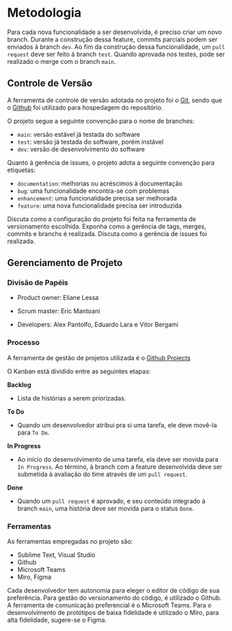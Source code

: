 
# Metodologia


Para cada nova funcionalidade a ser desenvolvida, é preciso criar um novo branch. Durante a construção dessa feature, commits parciais podem ser enviados à branch `dev`. Ao fim da construção dessa funcionalidade, um `pull request` deve ser feito à branch `test`. Quando aprovada nos testes, pode ser realizado o merge com o branch `main`. 

## Controle de Versão

A ferramenta de controle de versão adotada no projeto foi o
[Git](https://git-scm.com/), sendo que o [Github](https://github.com)
foi utilizado para hospedagem do repositório.

O projeto segue a seguinte convenção para o nome de branches:

- `main`: versão estável já testada do software
- `test`: versão já testada do software, porém instável
- `dev`: versão de desenvolvimento do software

Quanto à gerência de issues, o projeto adota a seguinte convenção para
etiquetas:

- `documentation`: melhorias ou acréscimos à documentação
- `bug`: uma funcionalidade encontra-se com problemas
- `enhancement`: uma funcionalidade precisa ser melhorada
- `feature`: uma nova funcionalidade precisa ser introduzida

Discuta como a configuração do projeto foi feita na ferramenta de versionamento escolhida. Exponha como a gerência de tags, merges, commits e branchs é realizada. Discuta como a gerência de issues foi realizada.

## Gerenciamento de Projeto

### Divisão de Papéis

- Product owner:
Eliane Lessa


- Scrum master:
Eric Mantoani


- Developers:
Alex Pantolfo, Eduardo Lara e Vitor Bergami


### Processo

A ferramenta de gestão de projetos utilizada é o [Github Projects](https://github.com/ICEI-PUC-Minas-PMV-SI/pmv-si-2021-1-e1-proj-web-t1-wikipedia-indigenas/projects/1)

O Kanban está dividido entre as seguintes etapas:

**Backlog**
- Lista de histórias a serem priorizadas.
  
**To Do**
- Quando um desenvolvedor atribui pra si uma tarefa, ele deve movê-la para `To Do`.

**In Progress**
- Ao início do desenvolvimento de uma tarefa, ela deve ser movida para `In Progress`.
  Ao término, à branch com a feature desenvolvida deve ser submetida à avaliação do time através de um `pull request`.

**Done**
- Quando um `pull request` é aprovado, e seu conteúdo integrado à branch `main`, uma história deve ser movida para o status `Done`.  
  


### Ferramentas

As ferramentas empregadas no projeto são:

- Sublime Text, Visual Studio
- Github
- Microsoft Teams
- Miro, Figma

Cada desenvolvedor tem autonomia para eleger o editor de código de sua preferência. 
Para gestão do versionamento do código, é utilizado o Github. 
A ferramenta de comunicação preferencial é o Microsoft Teams.
Para o desenvolvimento de protótipos de baixa fidelidade é utilizado o Miro, para alta fidelidade, sugere-se o Figma.


